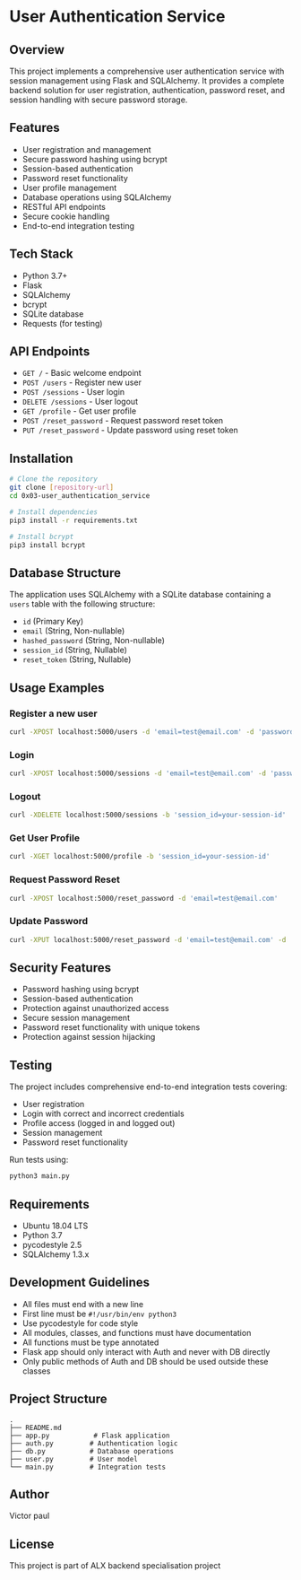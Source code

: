 # User Authentication Service

## Overview
This project implements a comprehensive user authentication service with session management using Flask and SQLAlchemy. It provides a complete backend solution for user registration, authentication, password reset, and session handling with secure password storage.

## Features
- User registration and management
- Secure password hashing using bcrypt
- Session-based authentication
- Password reset functionality
- User profile management
- Database operations using SQLAlchemy
- RESTful API endpoints
- Secure cookie handling
- End-to-end integration testing

## Tech Stack
- Python 3.7+
- Flask
- SQLAlchemy
- bcrypt
- SQLite database
- Requests (for testing)

## API Endpoints
- `GET /` - Basic welcome endpoint
- `POST /users` - Register new user
- `POST /sessions` - User login
- `DELETE /sessions` - User logout
- `GET /profile` - Get user profile
- `POST /reset_password` - Request password reset token
- `PUT /reset_password` - Update password using reset token

## Installation
```bash
# Clone the repository
git clone [repository-url]
cd 0x03-user_authentication_service

# Install dependencies
pip3 install -r requirements.txt

# Install bcrypt
pip3 install bcrypt
```

## Database Structure
The application uses SQLAlchemy with a SQLite database containing a `users` table with the following structure:
- `id` (Primary Key)
- `email` (String, Non-nullable)
- `hashed_password` (String, Non-nullable)
- `session_id` (String, Nullable)
- `reset_token` (String, Nullable)

## Usage Examples

### Register a new user
```bash
curl -XPOST localhost:5000/users -d 'email=test@email.com' -d 'password=mypassword'
```

### Login
```bash
curl -XPOST localhost:5000/sessions -d 'email=test@email.com' -d 'password=mypassword'
```

### Logout
```bash
curl -XDELETE localhost:5000/sessions -b 'session_id=your-session-id'
```

### Get User Profile
```bash
curl -XGET localhost:5000/profile -b 'session_id=your-session-id'
```

### Request Password Reset
```bash
curl -XPOST localhost:5000/reset_password -d 'email=test@email.com'
```

### Update Password
```bash
curl -XPUT localhost:5000/reset_password -d 'email=test@email.com' -d 'reset_token=your-reset-token' -d 'new_password=newpassword'
```

## Security Features
- Password hashing using bcrypt
- Session-based authentication
- Protection against unauthorized access
- Secure session management
- Password reset functionality with unique tokens
- Protection against session hijacking

## Testing
The project includes comprehensive end-to-end integration tests covering:
- User registration
- Login with correct and incorrect credentials
- Profile access (logged in and logged out)
- Session management
- Password reset functionality

Run tests using:
```bash
python3 main.py
```

## Requirements
- Ubuntu 18.04 LTS
- Python 3.7
- pycodestyle 2.5
- SQLAlchemy 1.3.x

## Development Guidelines
- All files must end with a new line
- First line must be `#!/usr/bin/env python3`
- Use pycodestyle for code style
- All modules, classes, and functions must have documentation
- All functions must be type annotated
- Flask app should only interact with Auth and never with DB directly
- Only public methods of Auth and DB should be used outside these classes

## Project Structure
```
.
├── README.md
├── app.py           # Flask application
├── auth.py         # Authentication logic
├── db.py           # Database operations
├── user.py         # User model
└── main.py         # Integration tests
```

## Author
Victor paul

## License
This project is part of ALX backend specialisation project
